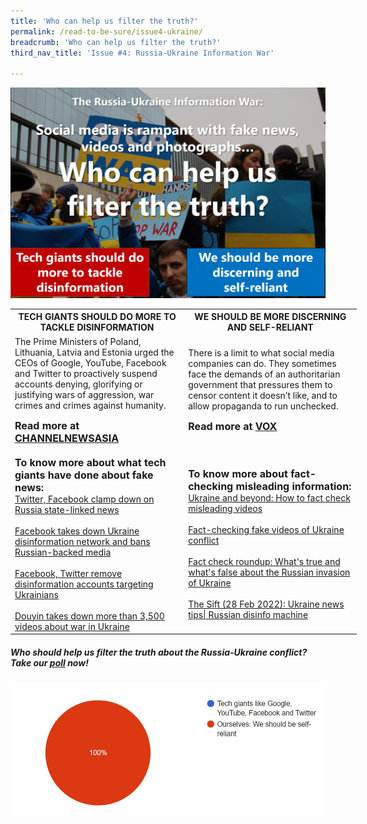 ```yaml
---
title: 'Who can help us filter the truth?'
permalink: /read-to-be-sure/issue4-ukraine/
breadcrumb: 'Who can help us filter the truth?'
third_nav_title: 'Issue #4: Russia-Ukraine Information War'

---
```


![](../images/rtbs4-hot-button-ukraine.JPG)

<table style="width:110%" border="0" cellpadding="50">
	<tbody>
   <tr>
    <th>TECH GIANTS SHOULD DO MORE TO TACKLE DISINFORMATION</th>
    <th>WE SHOULD BE MORE DISCERNING AND SELF-RELIANT</th>
  </tr>
        <tr>
            <td style="width: 50%;">The Prime Ministers of Poland, Lithuania, Latvia and Estonia urged the CEOs of Google, YouTube, Facebook and Twitter to proactively suspend accounts denying, glorifying or justifying wars of aggression, war crimes and crimes against humanity.
                 <p><b><font size="3">Read more at <a href="https://www.channelnewsasia.com/business/google-facebook-twitter-must-combat-ukraine-fake-news-polish-baltic-leaders-2526116">CHANNELNEWSASIA</a></font></b></p>
            </td>
            <td>There is a limit to what social media companies can do.  They sometimes face the demands of an authoritarian government that pressures them to censor content it doesn’t like, and to allow propaganda to run unchecked.
                <p><b><font size="3">Read more at <a href="https://www.vox.com/2022/2/26/22951757/russia-facebook-twitter-youtube-censorship-social-media">VOX</a></font></b></p>
                </td></tr>
		<tr>
            <td><b><font size="3">To know more about what tech giants have done about fake news:</font></b><br><a href="https://www.channelnewsasia.com/business/twitter-facebook-clamp-down-russia-state-linked-news-2527366">Twitter, Facebook clamp down on Russia state-linked news</a><br>&nbsp;<br><a href="https://www.theguardian.com/technology/2022/feb/28/facebook-takes-down-disinformation-network-targeting-ukraine-meta-instagram">Facebook takes down Ukraine disinformation network and bans Russian-backed media</a><br>&nbsp;<br><a href="https://www.nbcnews.com/tech/internet/facebook-twitter-remove-disinformation-accounts-targeting-ukrainians-rcna17880">Facebook, Twitter remove disinformation accounts targeting Ukrainians</a><br>&nbsp;<br><a href="https://www.asiaone.com/digital/douyin-takes-down-more-3500-videos-about-war-ukraine">Douyin takes down more than 3,500 videos about war in Ukraine</a>
</td>
            <td><b><font size="3">To know more about fact-checking misleading information:</font></b><br>
                <a href="https://fullfact.org/blog/2022/feb/how-to-fact-check-ukraine-videos/">Ukraine and beyond: How to fact check misleading videos</a><br>&nbsp;<br>
                <a href="https://edition.cnn.com/2022/02/26/politics/fake-ukraine-videos-fact-check">Fact-checking fake videos of Ukraine conflict</a><br>&nbsp;<br>
                <a href="https://www.usatoday.com/story/news/factcheck/2022/02/28/fact-check-whats-true-and-whats-false-invasion-ukraine/6952717001/">Fact check roundup: What's true and what's false about the Russian invasion of Ukraine</a><br>&nbsp;<br>
                <a href="https://newslit.org/educators/sift/the-sift-ukraine-news-tips-russian-disinfo-machine-george-washington-fact-checker/">The Sift (28 Feb 2022): Ukraine news tips| Russian disinfo machine</a></td></tr>
                </tbody></table>




##### Who should help us filter the truth about the Russia-Ukraine conflict?  Take our **[poll](https://forms.gle/K2K2HTdPnrVQY2AV8)** now!

![](../images/rtbs4-ukraine-poll-results.JPG)
